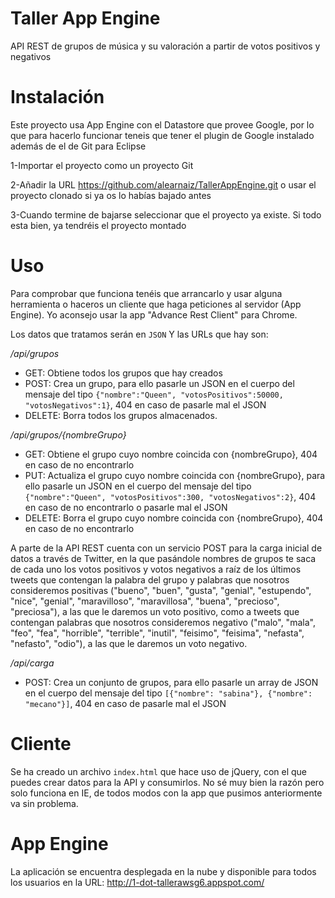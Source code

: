 Taller App Engine
===============

API REST de grupos de música y su valoración a partir de votos positivos y negativos

Instalación
===========

Este proyecto usa App Engine con el Datastore que provee Google, por lo que para hacerlo funcionar teneis que tener el plugin de Google instalado además de el de Git para Eclipse

1-Importar el proyecto como un proyecto Git

2-Añadir la URL https://github.com/alearnaiz/TallerAppEngine.git o usar el proyecto clonado si ya os lo habías bajado antes

3-Cuando termine de bajarse seleccionar que el proyecto ya existe. Si todo esta bien, ya tendréis el proyecto montado

Uso
===

Para comprobar que funciona tenéis que arrancarlo y usar alguna herramienta o haceros un cliente que haga peticiones al servidor (App Engine). Yo aconsejo usar la app "Advance Rest Client" para Chrome.

Los datos que tratamos serán en `JSON` Y las URLs que hay son:

*/api/grupos*
* GET: Obtiene todos los grupos que hay creados
* POST: Crea un grupo, para ello pasarle un JSON en el cuerpo del mensaje del tipo `{"nombre":"Queen", "votosPositivos":50000, "votosNegativos":1}`, 404 en caso de pasarle mal el JSON
* DELETE: Borra todos los grupos almacenados.

*/api/grupos/{nombreGrupo}*
* GET: Obtiene el grupo cuyo nombre coincida con {nombreGrupo}, 404 en caso de no encontrarlo
* PUT: Actualiza el grupo cuyo nombre coincida con {nombreGrupo}, para ello pasarle un JSON en el cuerpo del mensaje del tipo `{"nombre":"Queen", "votosPositivos":300, "votosNegativos":2}`, 404 en caso de no encontrarlo o pasarle mal el JSON
* DELETE: Borra el grupo cuyo nombre coincida con {nombreGrupo}, 404 en caso de no encontrarlo

A parte de la API REST cuenta con un servicio POST para la carga inicial de datos a través de Twitter, en la que pasándole nombres de grupos te saca de cada uno los votos positivos y votos negativos a raíz de los últimos tweets que contengan la palabra del grupo y palabras que nosotros consideremos positivas ("bueno", "buen", "gusta", "genial", "estupendo", "nice", "genial", "maravilloso", "maravillosa", "buena", "precioso", "preciosa"), a las que le daremos un voto positivo, como a tweets que contengan palabras que nosotros consideremos negativo ("malo", "mala", "feo", "fea", "horrible", "terrible", "inutil", "feisimo", "feisima", "nefasta", "nefasto", "odio"), a las que le daremos un voto negativo.

*/api/carga*

* POST: Crea un conjunto de grupos, para ello pasarle un array de JSON en el cuerpo del mensaje del tipo `[{"nombre": "sabina"}, {"nombre": "mecano"}]`, 404 en caso de pasarle mal el JSON

Cliente
=======

Se ha creado un archivo `index.html` que hace uso de jQuery, con el que puedes crear datos para la API y consumirlos. No sé muy bien la razón pero solo funciona en IE, de todos modos con la app que pusimos anteriormente va sin problema.

App Engine
==========

La aplicación se encuentra desplegada en la nube y disponible para todos los usuarios en la URL: http://1-dot-tallerawsg6.appspot.com/
